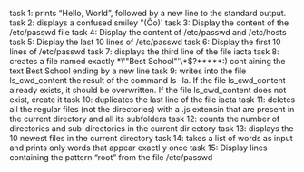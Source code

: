 task 1: prints “Hello, World”, followed by a new line to the standard output.
task 2: displays a confused smiley "(Ôo)'
task 3: Display the content of the /etc/passwd file
task 4: Display the content of /etc/passwd and /etc/hosts
task 5: Display the last 10 lines of /etc/passwd
task 6: Display the first 10 lines of /etc/passwd
task 7: displays the third line of the file iacta
task 8: creates a file named exactly \*\\'"Best School"\'\\*$\?\*\*\*\*\*:) cont       	aining the text Best School ending by a new line
task 9: writes into the file ls_cwd_content the result of the command ls -la. If 	the file ls_cwd_content already exists, it should be overwritten. If the 	file ls_cwd_content does not exist, create it
task 10: duplicates the last line of the file iacta
task 11: deletes all the regular files (not the directories) with a .js extensin 	 that are present in the current directory and all its subfolders
task 12: counts the number of directories and sub-directories in the current dir	 ectory
task 13: displays the 10 newest files in the current directory
task 14: takes a list of words as input and prints only words that appear exactl	 y once
task 15: Display lines containing the pattern “root” from the file /etc/passwd
